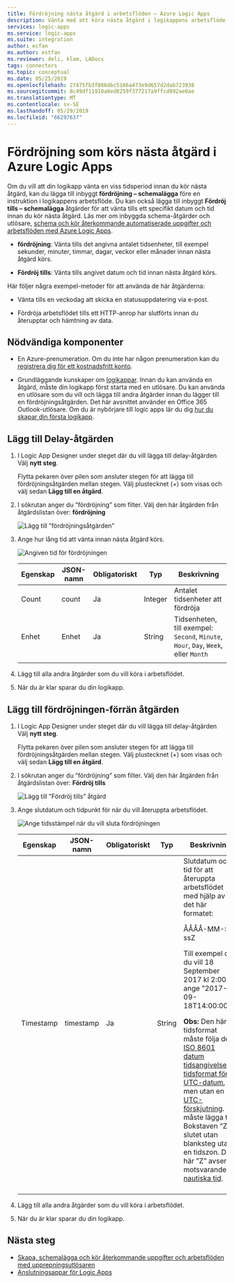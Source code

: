 ```yaml
---
title: Fördröjning nästa åtgärd i arbetsflöden – Azure Logic Apps
description: Vänta med att köra nästa åtgärd i logikappens arbetsflöde med hjälp av fördröjning eller fördröjning tills åtgärder i Azure Logic Apps
services: logic-apps
ms.service: logic-apps
ms.suite: integration
author: ecfan
ms.author: estfan
ms.reviewer: deli, klam, LADocs
tags: connectors
ms.topic: conceptual
ms.date: 05/25/2019
ms.openlocfilehash: 27475fb3f086dbc5166a473e9d657d2dab723938
ms.sourcegitcommit: 8c49df11910a8ed8259f377217a9ffcd892ae0ae
ms.translationtype: MT
ms.contentlocale: sv-SE
ms.lasthandoff: 05/29/2019
ms.locfileid: "66297637"
---
```

# <a name="delay-running-the-next-action-in-azure-logic-apps"></a>Fördröjning som körs nästa åtgärd i Azure Logic Apps

Om du vill att din logikapp vänta en viss tidsperiod innan du kör nästa åtgärd, kan du lägga till inbyggt **fördröjning – schemalägga** före en instruktion i logikappens arbetsflöde. Du kan också lägga till inbyggt **Fördröj tills – schemalägga** åtgärder för att vänta tills ett specifikt datum och tid innan du kör nästa åtgärd. Läs mer om inbyggda schema-åtgärder och utlösare, [schema och kör återkommande automatiserade uppgifter och arbetsflöden med Azure Logic Apps](../logic-apps/concepts-schedule-automated-recurring-tasks-workflows.md).

* **fördröjning**: Vänta tills det angivna antalet tidsenheter, till exempel sekunder, minuter, timmar, dagar, veckor eller månader innan nästa åtgärd körs.

* **Fördröj tills**: Vänta tills angivet datum och tid innan nästa åtgärd körs.

Här följer några exempel-metoder för att använda de här åtgärderna:

* Vänta tills en veckodag att skicka en statusuppdatering via e-post.

* Fördröja arbetsflödet tills ett HTTP-anrop har slutförts innan du återupptar och hämtning av data.

## <a name="prerequisites"></a>Nödvändiga komponenter

* En Azure-prenumeration. Om du inte har någon prenumeration kan du [registrera dig för ett kostnadsfritt konto](https://azure.microsoft.com/free/).

* Grundläggande kunskaper om [logikappar](../logic-apps/logic-apps-overview.md). Innan du kan använda en åtgärd, måste din logikapp först starta med en utlösare. Du kan använda en utlösare som du vill och lägga till andra åtgärder innan du lägger till en fördröjningsåtgärden. Det här avsnittet använder en Office 365 Outlook-utlösare. Om du är nybörjare till logic apps lär du dig [hur du skapar din första logikapp](../logic-apps/quickstart-create-first-logic-app-workflow.md).

<a name="add-delay"></a>

## <a name="add-the-delay-action"></a>Lägg till Delay-åtgärden

1. I Logic App Designer under steget där du vill lägga till delay-åtgärden Välj **nytt steg**.

   Flytta pekaren över pilen som ansluter stegen för att lägga till fördröjningsåtgärden mellan stegen. Välj plustecknet (+) som visas och välj sedan **Lägg till en åtgärd**.

1. I sökrutan anger du ”fördröjning” som filter. Välj den här åtgärden från åtgärdslistan över: **fördröjning**

   ![Lägg till ”fördröjningsåtgärden”](./media/connectors-native-delay/add-delay-action.png)

1. Ange hur lång tid att vänta innan nästa åtgärd körs.

   ![Angiven tid för fördröjningen](./media/connectors-native-delay/delay-time-intervals.png)

   | Egenskap  | JSON-namn | Obligatoriskt | Typ | Beskrivning |
   |----------|-----------|----------|------|-------------|
   | Count | count | Ja | Integer | Antalet tidsenheter att fördröja |
   | Enhet | Enhet | Ja | String | Tidsenheten, till exempel: `Second`, `Minute`, `Hour`, `Day`, `Week`, eller `Month` |
   ||||||

1. Lägg till alla andra åtgärder som du vill köra i arbetsflödet.

1. När du är klar sparar du din logikapp.

<a name="add-delay-until"></a>

## <a name="add-the-delay-until-action"></a>Lägg till fördröjningen-förrän åtgärden

1. I Logic App Designer under steget där du vill lägga till delay-åtgärden Välj **nytt steg**.

   Flytta pekaren över pilen som ansluter stegen för att lägga till fördröjningsåtgärden mellan stegen. Välj plustecknet (+) som visas och välj sedan **Lägg till en åtgärd**.

1. I sökrutan anger du ”fördröjning” som filter. Välj den här åtgärden från åtgärdslistan över: **Fördröj tills**

   ![Lägg till ”Fördröj tills” åtgärd](./media/connectors-native-delay/add-delay-until-action.png)

1. Ange slutdatum och tidpunkt för när du vill återuppta arbetsflödet.

   ![Ange tidsstämpel när du vill sluta fördröjningen](./media/connectors-native-delay/delay-until-timestamp.png)

   | Egenskap  | JSON-namn | Obligatoriskt | Typ | Beskrivning |
   |----------|-----------|----------|------|-------------|
   | Timestamp | timestamp | Ja | String | Slutdatum och tid för att återuppta arbetsflödet med hjälp av det här formatet: <p>ÅÅÅÅ-MM-: ssZ <p>Till exempel om du vill 18 September 2017 kl 2:00, ange ”2017-09-18T14:00:00Z”. <p>**Obs:** Den här tidsformat måste följa den [ISO 8601 datum tidsangivelse](https://en.wikipedia.org/wiki/ISO_8601#Combined_date_and_time_representations) i [tidsformat för UTC-datum](https://en.wikipedia.org/wiki/Coordinated_Universal_Time), men utan en [UTC-förskjutning](https://en.wikipedia.org/wiki/UTC_offset). Du måste lägga till Bokstaven ”Z” i slutet utan blanksteg utan en tidszon. Den här ”Z” avser motsvarande [nautiska tid](https://en.wikipedia.org/wiki/Nautical_time). |
   ||||||

1. Lägg till alla andra åtgärder som du vill köra i arbetsflödet.

1. När du är klar sparar du din logikapp.

## <a name="next-steps"></a>Nästa steg

* [Skapa, schemalägga och kör återkommande uppgifter och arbetsflöden med upprepningsutlösaren](../connectors/connectors-native-recurrence.md)
* [Anslutningsappar för Logic Apps](../connectors/apis-list.md)